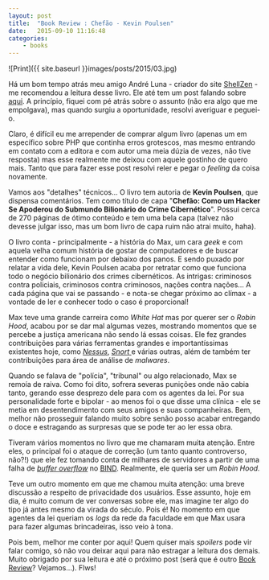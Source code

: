 ```yaml
---
layout: post
title:  "Book Review : Chefão - Kevin Poulsen"
date:   2015-09-10 11:16:48
categories:
    - books
---
```


![Print]({{ site.baseurl }}images/posts/2015/03.jpg)

Há um bom tempo atrás meu amigo André Luna - criador do site <a href="http://shellzen.net/" target="_blank">ShellZen</a> - me recomendou a leitura desse livro. Ele até tem um post falando sobre <a href="http://shellzen.net/o-senhor-de-todas-as-fraudes/" target="_blank">aqui</a>. A princípio, fiquei com pé atrás sobre o assunto (não era algo que me empolgava), mas quando surgiu a oportunidade, resolvi averiguar e peguei-o.

Claro, é difícil eu me arrepender de comprar algum livro (apenas um em específico sobre PHP que continha erros grotescos, mas mesmo entrando em contato com a editora e com autor uma meia dúzia de vezes, não tive resposta) mas esse realmente me deixou com aquele gostinho de quero mais. Tanto que para fazer esse post resolvi reler e pegar o <em>feeling</em> da coisa novamente.

<!--more-->

Vamos aos "detalhes" técnicos... O livro tem autoria de <strong>Kevin Poulsen</strong>, que dispensa comentários. Tem como título de capa "<strong>Chefão: Como um Hacker Se Apoderou do Submundo Bilionário do Crime Cibernético</strong>". Possui cerca de 270 páginas de ótimo conteúdo e tem uma bela capa (talvez não devesse julgar isso, mas um bom livro de capa ruim não atrai muito, haha).

O livro conta - principalmente - a história do Max, um cara <em>geek</em> e com aquela velha comum história de gostar de computadores e de buscar entender como funcionam por debaixo dos panos. E sendo puxado por relatar a vida dele, Kevin Poulsen acaba por retratar como que funciona todo o negócio bilionário dos crimes cibernéticos. As intrigas: criminosos contra policiais, criminosos contra criminosos, nações contra nações... A cada página que vai se passando - e nota-se chegar próximo ao clímax - a vontade de ler e conhecer todo o caso é proporcional!

Max teve uma grande carreira como <em>White Hat</em> mas por querer ser o <em>Robin Hood</em>, acabou por se dar mal algumas vezes, mostrando momentos que se percebe a justiça americana não sendo lá essas coisas. Ele fez grandes contribuições para várias ferramentas grandes e importantíssimas existentes hoje, como <em><a href="http://www.tenable.com/products/nessus-vulnerability-scanner" target="_blank">Nessus</a></em>, <a href="https://www.snort.org/" target="_blank"><em>Snort</em> </a>e várias outras, além de também ter contribuições para área de análise de <em>malwares</em>.

Quando se falava de "polícia", "tribunal" ou algo relacionado, Max se remoía de raiva. Como foi dito, sofrera severas punições onde não cabia tanto, gerando esse desprezo dele para com os agentes da lei. Por sua personalidade forte e bipolar - ao menos foi o que disse uma clínica - ele se metia em desentendimento com seus amigos e suas companheiras. Bem, melhor não prosseguir falando muito sobre senão posso acabar entregando o doce e estragando as surpresas que se pode ter ao ler essa obra.

Tiveram vários momentos no livro que me chamaram muita atenção. Entre eles, o principal foi o ataque de correção (um tanto quanto controverso, não?!) que ele fez tomando conta de milhares de servidores a partir de uma falha de <em><a href="https://en.wikipedia.org/wiki/Buffer_overflow" target="_blank">buffer overflow</a></em> no <a href="https://pt.wikipedia.org/wiki/BIND" target="_blank">BIND</a>. Realmente, ele queria ser um <em>Robin Hood.</em>

Teve um outro momento em que me chamou muita atenção: uma breve discussão a respeito de privacidade dos usuários. Esse assunto, hoje em dia, é muito comum de ver conversas sobre ele, mas imagine ter algo do tipo já antes mesmo da virada do século. Pois é! No momento em que agentes da lei queriam os <em>logs</em> da rede da faculdade em que Max usara para fazer algumas brincadeiras, isso veio à tona.

Pois bem, melhor me conter por aqui! Quem quiser mais <em>spoilers</em> pode vir falar comigo, só não vou deixar aqui para não estragar a leitura dos demais. Muito obrigado por sua leitura e até o próximo post (será que é outro <a href="https://gjuniioor.wordpress.com/category/livros/" target="_blank">Book Review</a>? Vejamos...). Flws!
